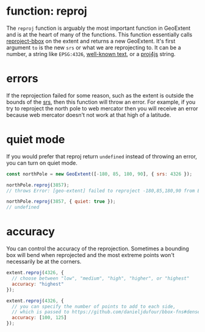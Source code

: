 # function: reproj
The `reproj` function is arguably the most important function in GeoExtent and is at the heart of many of the functions.
This function essentially calls [reproject-bbox](https://github.com/DanielJDufour/reproject-bbox) on the extent and returns a new GeoExtent.
It's first argument `to` is the new `srs` or what we are reprojecting to.  It can be a number, a string like `EPSG:4326`, [well-known text](https://en.wikipedia.org/wiki/Well-known_text_representation_of_coordinate_reference_systems), or a [proj4js](http://proj4js.org/) string.

# errors
If the reprojection failed for some reason, such as the extent is outside the bounds of the [srs](https://en.wikipedia.org/wiki/Spatial_reference_system), then this function will throw an error.  For example,
if you try to reproject the north pole to web mercator then you will receive an error because web mercator doesn't not work at that high of a latitude.

# quiet mode
If you would prefer that reproj return `undefined` instead of throwing an error, you can turn on quiet mode.
```js
const northPole = new GeoExtent([-180, 85, 180, 90], { srs: 4326 });

northPole.reproj(3857);
// throws Error: [geo-extent] failed to reproject -180,85,180,90 from EPSG:4326 to 3857

northPole.reproj(3857, { quiet: true });
// undefined
```

# accuracy
You can control the accuracy of the reprojection.  Sometimes a bounding box will bend when reprojected
and the most extreme points won't necessarily be at the corners.
```js
extent.reproj(4326, {
  // choose between "low", "medium", "high", "higher", or "highest"
  accuracy: "highest"
});

extent.reproj(4326, {
  // you can specify the number of points to add to each side,
  // which is passed to https://github.com/danieljdufour/bbox-fns#densepolygon
  accuracy: [100, 125]
});
```